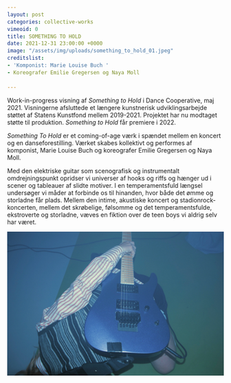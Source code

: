 ```yaml
---
layout: post
categories: collective-works
vimeoid: 0
title: SOMETHING TO HOLD
date: 2021-12-31 23:00:00 +0000
image: "/assets/img/uploads/something_to_hold_01.jpeg"
creditslist:
- 'Komponist: Marie Louise Buch '
- Koreografer Emilie Gregersen og Naya Moll

---
```


Work-in-progress visning af _Something to Hold_ i Dance Cooperative, maj 2021. Visningerne afsluttede et længere kunstnerisk udviklingsarbejde støttet af Statens Kunstfond mellem 2019-2021. Projektet har nu modtaget støtte til produktion. _Something to Hold_ får premiere i 2022.

_Something To Hold_ er et coming-of-age værk i spændet mellem en koncert og en danseforestilling. Værket skabes kollektivt og performes af komponist, Marie Louise Buch og koreografer Emilie Gregersen og Naya Moll.

Med den elektriske guitar som scenografisk og instrumentalt omdrejningspunkt opridser vi universer af hooks og riffs og hænger ud i scener og tableauer af slidte motiver. I en temperamentsfuld længsel undersøger vi måder at forbinde os til hinanden, hvor både det ømme og storladne får plads. Mellem den intime, akustiske koncert og stadionrock-koncerten, mellem det skrøbelige, følsomme og det temperamentsfulde, ekstroverte og storladne, væves en fiktion over de teen boys vi aldrig selv har været.

![](/assets/img/uploads/something_to_hold_02.jpeg)